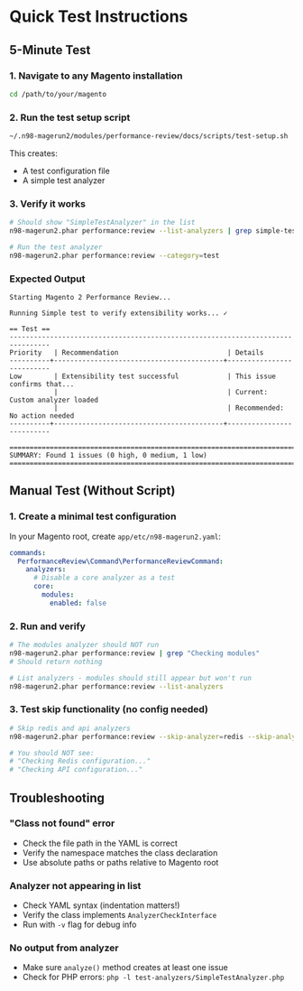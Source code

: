 # Quick Test Instructions

## 5-Minute Test

### 1. Navigate to any Magento installation
```bash
cd /path/to/your/magento
```

### 2. Run the test setup script
```bash
~/.n98-magerun2/modules/performance-review/docs/scripts/test-setup.sh
```

This creates:
- A test configuration file
- A simple test analyzer

### 3. Verify it works
```bash
# Should show "SimpleTestAnalyzer" in the list
n98-magerun2.phar performance:review --list-analyzers | grep simple-test

# Run the test analyzer
n98-magerun2.phar performance:review --category=test
```

### Expected Output
```
Starting Magento 2 Performance Review...

Running Simple test to verify extensibility works... ✓

== Test ==
--------------------------------------------------------------------------------
Priority   | Recommendation                           | Details                  
----------+------------------------------------------+--------------------------
Low        | Extensibility test successful            | This issue confirms that...
           |                                          | Current: Custom analyzer loaded
           |                                          | Recommended: No action needed
----------+------------------------------------------+--------------------------

================================================================================
SUMMARY: Found 1 issues (0 high, 0 medium, 1 low)
================================================================================
```

## Manual Test (Without Script)

### 1. Create a minimal test configuration

In your Magento root, create `app/etc/n98-magerun2.yaml`:

```yaml
commands:
  PerformanceReview\Command\PerformanceReviewCommand:
    analyzers:
      # Disable a core analyzer as a test
      core:
        modules:
          enabled: false
```

### 2. Run and verify

```bash
# The modules analyzer should NOT run
n98-magerun2.phar performance:review | grep "Checking modules"
# Should return nothing

# List analyzers - modules should still appear but won't run
n98-magerun2.phar performance:review --list-analyzers
```

### 3. Test skip functionality (no config needed)

```bash
# Skip redis and api analyzers
n98-magerun2.phar performance:review --skip-analyzer=redis --skip-analyzer=api

# You should NOT see:
# "Checking Redis configuration..."
# "Checking API configuration..."
```

## Troubleshooting

### "Class not found" error
- Check the file path in the YAML is correct
- Verify the namespace matches the class declaration
- Use absolute paths or paths relative to Magento root

### Analyzer not appearing in list
- Check YAML syntax (indentation matters!)
- Verify the class implements `AnalyzerCheckInterface`
- Run with `-v` flag for debug info

### No output from analyzer
- Make sure `analyze()` method creates at least one issue
- Check for PHP errors: `php -l test-analyzers/SimpleTestAnalyzer.php`